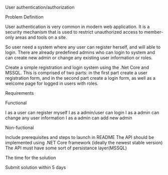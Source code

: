User authentication/authorization 

Problem Definition

User authentication is very common in modern web application. It is a security mechanism that is used to restrict unauthorized access to member-only areas and tools on a site.

So user need a system where any user can register herself, and will able to login. There are already predefined admins who can login to system and can create new admin or change any existing user information or roles.

Create a simple registration and login system using the .Net Core and MSSQL. This is comprised of two parts: in the first part create a user registration form, and in the second part create a login form, as well as a welcome page for logged in users with roles.


Requirements

Functional

I as a user can register myself
I as a admin/user can login
I as a admin can change any user information
I as a admin can add new admin


Non-fuctional

Include prerequisites and steps to launch in README
The API should be implemented using .NET Core framework (ideally the newest stable version)
The API must have some sort of persistance layer(MSSQL)


The time for the solution

Submit solution within 5 days
